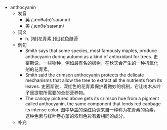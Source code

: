 - anthocyanin
  - 发音
    - 英 /,ænθə(ʊ)'saɪənɪn/
    - 美 /,ænθə'saɪənɪn/
  - 词义
    - n. [植]花青素,[化]花色醣苔
  - 例句
    - Smith says that some species, most famously maples, produce anthocyanin during autumn as a kind of antioxidant for trees. 史密斯说，一些物种，例如最有名的枫树，在秋天会产生的一种抗氧化剂的花青素。
    - Smith said the crimson anthocyanin protects the delicate mechanisms that allow the tree to extract all the nutrients from its leaves. 史密斯说，深红色的花青素保护着微妙的机制，它让树木从叶子里提取所需要的全部营养物。
    - The canopy pictured above gets its crimson hue from a pigment called anthocyanin, the same component that lends red cabbage its intense color. 图中华盖的深红色调来自一种称为花青素的色素，这种色素与红叶卷心菜的浓烈色彩有着相同的成分。
  - 补充